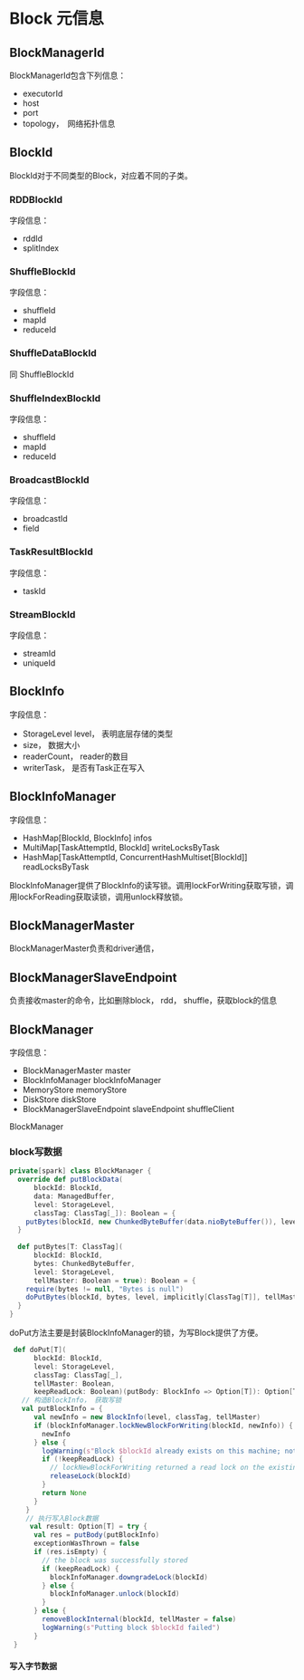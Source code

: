 # Block 元信息 #



## BlockManagerId ##

BlockManagerId包含下列信息：

- executorId
- host
- port
- topology，　网络拓扑信息

## BlockId ##

BlockId对于不同类型的Block，对应着不同的子类。

### RDDBlockId ###

字段信息：

* rddId
* splitIndex

### ShuffleBlockId ###

字段信息：

* shuffleId
* mapId
* reduceId

### ShuffleDataBlockId ###

同 ShuffleBlockId

### ShuffleIndexBlockId ###

字段信息：

* shuffleId
* mapId
* reduceId

### BroadcastBlockId ###

字段信息：

* broadcastId
* field

### TaskResultBlockId ###

字段信息：

* taskId

### StreamBlockId ###

字段信息：

* streamId
* uniqueId



## BlockInfo ##

 字段信息：

* StorageLevel level， 表明底层存储的类型
* size， 数据大小
* readerCount， reader的数目
* writerTask， 是否有Task正在写入



## BlockInfoManager ##

 字段信息：

* HashMap[BlockId, BlockInfo] infos
* MultiMap[TaskAttemptId, BlockId]  writeLocksByTask
* HashMap[TaskAttemptId, ConcurrentHashMultiset[BlockId]]  readLocksByTask

BlockInfoManager提供了BlockInfo的读写锁。调用lockForWriting获取写锁，调用lockForReading获取读锁，调用unlock释放锁。

## BlockManagerMaster ##

BlockManagerMaster负责和driver通信，

## BlockManagerSlaveEndpoint ##

负责接收master的命令，比如删除block， rdd， shuffle，获取block的信息



## BlockManager ##

字段信息：

* BlockManagerMaster master
* BlockInfoManager blockInfoManager
* MemoryStore memoryStore
* DiskStore diskStore
* BlockManagerSlaveEndpoint slaveEndpoint   shuffleClient

BlockManager

### block写数据 ###

```scala
private[spark] class BlockManager {
  override def putBlockData(
      blockId: BlockId,
      data: ManagedBuffer,
      level: StorageLevel,
      classTag: ClassTag[_]): Boolean = {
    putBytes(blockId, new ChunkedByteBuffer(data.nioByteBuffer()), level)(classTag)
  }
    
  def putBytes[T: ClassTag](
      blockId: BlockId,
      bytes: ChunkedByteBuffer,
      level: StorageLevel,
      tellMaster: Boolean = true): Boolean = {
    require(bytes != null, "Bytes is null")
    doPutBytes(blockId, bytes, level, implicitly[ClassTag[T]], tellMaster)
  }
}
```



doPut方法主要是封装BlockInfoManager的锁，为写Block提供了方便。

```scala
 def doPut[T](
      blockId: BlockId,
      level: StorageLevel,
      classTag: ClassTag[_],
      tellMaster: Boolean,
      keepReadLock: Boolean)(putBody: BlockInfo => Option[T]): Option[T] = {
   // 构造BlockInfo， 获取写锁
   val putBlockInfo = {
      val newInfo = new BlockInfo(level, classTag, tellMaster)
      if (blockInfoManager.lockNewBlockForWriting(blockId, newInfo)) {
        newInfo
      } else {
        logWarning(s"Block $blockId already exists on this machine; not re-adding it")
        if (!keepReadLock) {
          // lockNewBlockForWriting returned a read lock on the existing block, so we must free it:
          releaseLock(blockId)
        }
        return None
      }
    }
    // 执行写入Block数据
     val result: Option[T] = try {
      val res = putBody(putBlockInfo)
      exceptionWasThrown = false
      if (res.isEmpty) {
        // the block was successfully stored
        if (keepReadLock) {
          blockInfoManager.downgradeLock(blockId)
        } else {
          blockInfoManager.unlock(blockId)
        }
      } else {
        removeBlockInternal(blockId, tellMaster = false)
        logWarning(s"Putting block $blockId failed")
      }
 }
```

#### 写入字节数据 ####

